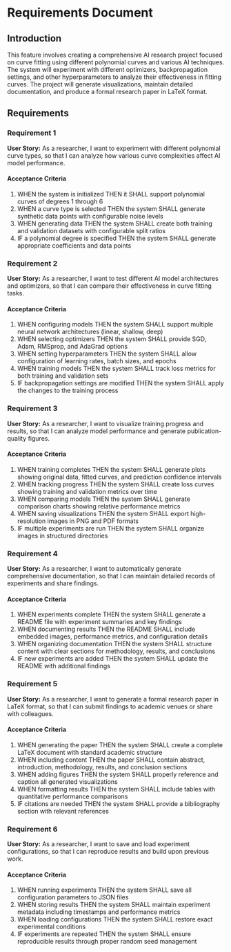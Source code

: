 # Requirements Document

## Introduction

This feature involves creating a comprehensive AI research project focused on curve fitting using different polynomial curves and various AI techniques. The system will experiment with different optimizers, backpropagation settings, and other hyperparameters to analyze their effectiveness in fitting curves. The project will generate visualizations, maintain detailed documentation, and produce a formal research paper in LaTeX format.

## Requirements

### Requirement 1

**User Story:** As a researcher, I want to experiment with different polynomial curve types, so that I can analyze how various curve complexities affect AI model performance.

#### Acceptance Criteria

1. WHEN the system is initialized THEN it SHALL support polynomial curves of degrees 1 through 6
2. WHEN a curve type is selected THEN the system SHALL generate synthetic data points with configurable noise levels
3. WHEN generating data THEN the system SHALL create both training and validation datasets with configurable split ratios
4. IF a polynomial degree is specified THEN the system SHALL generate appropriate coefficients and data points

### Requirement 2

**User Story:** As a researcher, I want to test different AI model architectures and optimizers, so that I can compare their effectiveness in curve fitting tasks.

#### Acceptance Criteria

1. WHEN configuring models THEN the system SHALL support multiple neural network architectures (linear, shallow, deep)
2. WHEN selecting optimizers THEN the system SHALL provide SGD, Adam, RMSprop, and AdaGrad options
3. WHEN setting hyperparameters THEN the system SHALL allow configuration of learning rates, batch sizes, and epochs
4. WHEN training models THEN the system SHALL track loss metrics for both training and validation sets
5. IF backpropagation settings are modified THEN the system SHALL apply the changes to the training process

### Requirement 3

**User Story:** As a researcher, I want to visualize training progress and results, so that I can analyze model performance and generate publication-quality figures.

#### Acceptance Criteria

1. WHEN training completes THEN the system SHALL generate plots showing original data, fitted curves, and prediction confidence intervals
2. WHEN tracking progress THEN the system SHALL create loss curves showing training and validation metrics over time
3. WHEN comparing models THEN the system SHALL generate comparison charts showing relative performance metrics
4. WHEN saving visualizations THEN the system SHALL export high-resolution images in PNG and PDF formats
5. IF multiple experiments are run THEN the system SHALL organize images in structured directories

### Requirement 4

**User Story:** As a researcher, I want to automatically generate comprehensive documentation, so that I can maintain detailed records of experiments and share findings.

#### Acceptance Criteria

1. WHEN experiments complete THEN the system SHALL generate a README file with experiment summaries and key findings
2. WHEN documenting results THEN the README SHALL include embedded images, performance metrics, and configuration details
3. WHEN organizing documentation THEN the system SHALL structure content with clear sections for methodology, results, and conclusions
4. IF new experiments are added THEN the system SHALL update the README with additional findings

### Requirement 5

**User Story:** As a researcher, I want to generate a formal research paper in LaTeX format, so that I can submit findings to academic venues or share with colleagues.

#### Acceptance Criteria

1. WHEN generating the paper THEN the system SHALL create a complete LaTeX document with standard academic structure
2. WHEN including content THEN the paper SHALL contain abstract, introduction, methodology, results, and conclusion sections
3. WHEN adding figures THEN the system SHALL properly reference and caption all generated visualizations
4. WHEN formatting results THEN the system SHALL include tables with quantitative performance comparisons
5. IF citations are needed THEN the system SHALL provide a bibliography section with relevant references

### Requirement 6

**User Story:** As a researcher, I want to save and load experiment configurations, so that I can reproduce results and build upon previous work.

#### Acceptance Criteria

1. WHEN running experiments THEN the system SHALL save all configuration parameters to JSON files
2. WHEN storing results THEN the system SHALL maintain experiment metadata including timestamps and performance metrics
3. WHEN loading configurations THEN the system SHALL restore exact experimental conditions
4. IF experiments are repeated THEN the system SHALL ensure reproducible results through proper random seed management